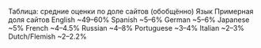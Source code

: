 Таблица: средние оценки по доле сайтов (обобщённо)
Язык	Примерная доля сайтов
English	~49–60%
Spanish	~5–6%
German	~5–6%
Japanese	~5%
French	~4–4.5%
Russian	~4–8%
Portuguese	~3–4%
Italian	~2–3%
Dutch/Flemish	~2–2.2%